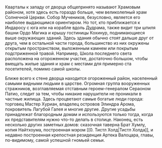 Кварталы к западу от дворца общепринято называют Храмовым районом, хотя здесь есть гораздо больше, чем великолепный храм Солнечной Церкви. Собор Мучеников, безусловно, является его наиболее выдающимся ориентиром. Но тот, кто приближается к Индаросу с юга или на корабле вдоль Дудрама, также видит три шпиля башни Ордо Магика и крышу гостиницы Кохинур, поднимающиеся выше окружающих зданий. Здесь здания обычно стоят дальше друг от друга, чем в остальной части города, большинство из них окружены открытым пространством, выложенным камнем или покрытым подстриженной травой. Например, Школа последнего света расположена на огороженном участке, достаточно большом, чтобы вмещать жилые здания и храм с местами для примерно ста посетителей, помимо самой школы.

Ближе всего к стене дворца находится огороженный район, населенный самыми видными людьми в царстве. Огромная группа вооруженных стражников, возглавляемая отставным героем-генералом Сераоном Патио, следит за тем, чтобы никакие нарушители не проникали в частные жилища. Здесь процветают самые богатые люди города: торговец Мастер Хуриан, владелец островов Элиндра Арома, покровитель Лагубой Галея и многие другие. Другие усадьбы принадлежат благородным домам и используются только тогда, когда их представителям нужно что-то делать в столице. Наконец, есть несколько других заметных домов: сказочная таверна Брат Хумлу, копия Найтхоума, построенная мэром [[0. Тистл Холд|Тистл Холда]], и недавно построенная крепостная резиденция Артека Валоцара, главы, по-видимому, самой успешной гномьей семьи.